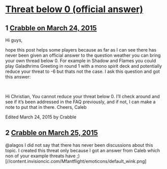 # [Threat below 0 (official answer)](https://community.fantasyflightgames.com/topic/138752-threat-below-0-official-answer/)

## 1 [Crabble on March 24, 2015](https://community.fantasyflightgames.com/topic/138752-threat-below-0-official-answer/?do=findComment&comment=1504150)

Hi guys,

hope this post helps some players because as far as I can see there has never been given an official answer to the question weather you can bring your own thread below 0. For example in Shadow and Flames you could play Galadhrims Greeting in round 1 with a mono spirit deck and potentially reduce your threat to -6 but thats not the case. I ask this question and got this answer:

 

Hi Christian,
You cannot reduce your threat below 0. I’ll check around and see if it’s been addressed in the FAQ previously, and if not, I can make a note to put that in there.
Cheers,
Caleb

Edited March 24, 2015 by Crabble

## 2 [Crabble on March 25, 2015](https://community.fantasyflightgames.com/topic/138752-threat-below-0-official-answer/?do=findComment&comment=1505415)

@alagos I did not say that there has never been discussions about this topic. I created this threat only because I got an answer from Caleb which non of your example threats have ;) [//content.invisioncic.com/Mfantflight/emoticons/default_wink.png]

